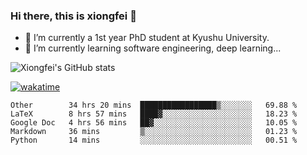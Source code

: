 ### Hi there, this is xiongfei 👋


- 🔭 I’m currently a 1st year PhD student at Kyushu University.
- 🌱 I’m currently learning software engineering, deep learning...

<!--
**Toma62299781/Toma62299781** is a ✨ _special_ ✨ repository because its `README.md` (this file) appears on your GitHub profile.
Here are some ideas to get you started:
-->

![Xiongfei's GitHub stats](https://github-readme-stats.vercel.app/api?username=Toma62299781)


[![wakatime](https://wakatime.com/badge/user/9e8d5516-d162-43e7-9563-87295d455a71.svg)](https://wakatime.com/@9e8d5516-d162-43e7-9563-87295d455a71)

<!--START_SECTION:waka-->
```text
Other        34 hrs 20 mins  █████████████████▒░░░░░░░   69.88 % 
LaTeX        8 hrs 57 mins   ████▓░░░░░░░░░░░░░░░░░░░░   18.23 % 
Google Doc   4 hrs 56 mins   ██▓░░░░░░░░░░░░░░░░░░░░░░   10.05 % 
Markdown     36 mins         ▒░░░░░░░░░░░░░░░░░░░░░░░░   01.23 % 
Python       14 mins         ░░░░░░░░░░░░░░░░░░░░░░░░░   00.51 % 
```
<!--END_SECTION:waka-->

